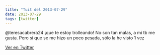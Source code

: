 ```yaml
---
title: "Tuit del 2013-07-29"
date: 2013-07-29
tags: [twitter]
---
```


@teresacabrera24 ¡que te estoy trolleando! No son tan malas, a mi tb me gusta. Pero si que se me hizo un poco pesada, sólo la he visto 1 vez



[Ver en Twitter](https://twitter.com/i/web/status/361938141046771712)
